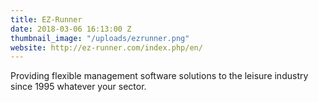 ```yaml
---
title: EZ-Runner
date: 2018-03-06 16:13:00 Z
thumbnail_image: "/uploads/ezrunner.png"
website: http://ez-runner.com/index.php/en/
---
```


Providing flexible management software solutions to the leisure industry since 1995 whatever your sector.